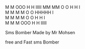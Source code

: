 M       M   OOO   H   H  IIIII
MM     MM  O   O  H   H    I  
M M   M M  O   O  HHHHH    I  
M  M M  M  O   O  H   H    I  
M   M   M   OOO   H   H  IIIII


Sms Bomber Made by Mr Mohsen 


free and Fast sms Bomber 
